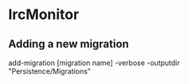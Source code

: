 # IrcMonitor



## Adding a new migration

add-migration [migration name] -verbose -outputdir "Persistence/Migrations"